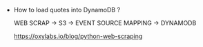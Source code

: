 * How to load quotes into DynamoDB ?

  WEB SCRAP -> S3 -> EVENT SOURCE MAPPING -> DYNAMODB

  https://oxylabs.io/blog/python-web-scraping